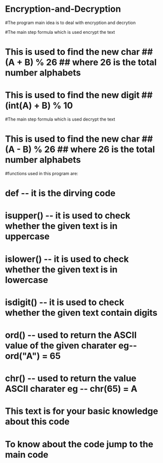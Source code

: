 # Encryption-and-Decryption

#The program main idea is to deal with encryption and decrytion

#The main step formula which is used encrypt the text

# This is used to find the new char ## (A + B) % 26 ## where 26 is the total number alphabets
# This is used to find the new digit ## (int(A) + B) % 10 ## 

#The main step formula which is used decrypt the text

# This is used to find the new char ## (A - B) % 26 ## where 26 is the total number alphabets


#functions used in this program are:

# def       -- it is the dirving code
# isupper() -- it is used to check whether the given text is in uppercase
# islower() -- it is used to check whether the given text is in lowercase
# isdigit() -- it is used to check whether the given text contain digits
# ord()     -- used to return the ASCII value of the given charater eg-- ord("A") = 65
# chr()     -- used to return the value ASCII charater eg -- chr(65) = A


# This text is for your basic knowledge about this code #

# To know about the code jump to the main code #
